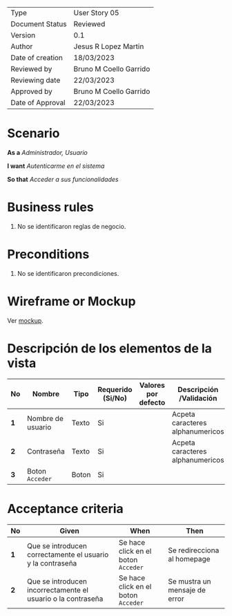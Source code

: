 
|                  |                              |
| ---------------- | ---------------------------- |
| Type             | User Story 05		  |
| Document Status  | Reviewed                     |
| Version          | 0.1                          |
| Author           | Jesus R Lopez Martin         |
| Date of creation | 18/03/2023                   |
| Reviewed by      | Bruno M Coello Garrido       |
| Reviewing date   | 22/03/2023                   |
| Approved by      | Bruno M Coello Garrido       |
| Date of Approval | 22/03/2023    		  |



# **Scenario**

**As a** *Administrador, Usuario*

**I want**  *Autenticarme en el sistema*

**So that** *Acceder a sus funcionalidades*

# **Business rules**

1. No se identificaron reglas de negocio.



# **Preconditions**

1. No se identificaron precondiciones.



# **Wireframe or Mockup**

Ver [mockup](https://www.figma.com/file/eFanSMyakuYfprgAsLxg0w/Sistema-de-Gestion-de-Modulos?type=design&node-id=0%3A1&t=YAkqHfjOU8GOXbKu-1).



# **Descripción de los elementos de la vista**

| **No** | **Nombre**        | **Tipo**               | **Requerido (Si/No)** | Valores por defecto | **Descripción /Validación**                 |
| ------ | ----------------- | ---------------------- | --------------------- | ------------------- | ------------------------------------------- |
| **1**  | Nombre de usuario | Texto		      | Si                    |                     |  Acpeta caracteres alphanumericos 		  |
| **2**  | Contraseña 	     | Texto		      | Si                    |                     |  Acpeta caracteres alphanumericos  	  |
| **3**  | Boton `Acceder`   | Boton 		      | Si                    |                     |   	  |


# **Acceptance criteria**

| **No** | **Given**                                                    | **When**                                | **Then**                                                      |
| ------ | ------------------------------------------------------------ | --------------------------------------- | ------------------------------------------------------------- |
| **1**  | Que se introducen correctamente el usuario y la contraseña   | Se hace click en el boton `Acceder`	  | Se redirecciona al homepage					  |
| **2**  | Que se introducen incorrectamente el usuario o la contraseña | Se hace click en el boton `Acceder`	  | Se mustra un mensaje de error				  |